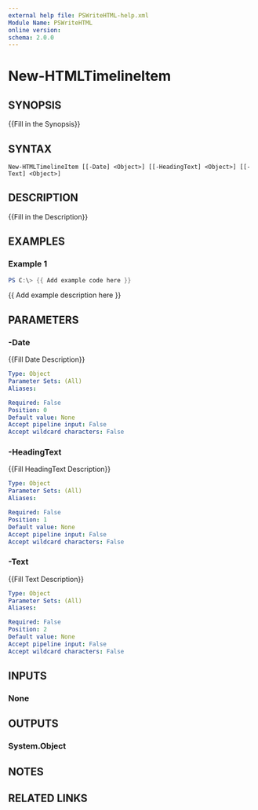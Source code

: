 ```yaml
---
external help file: PSWriteHTML-help.xml
Module Name: PSWriteHTML
online version:
schema: 2.0.0
---
```


# New-HTMLTimelineItem

## SYNOPSIS
{{Fill in the Synopsis}}

## SYNTAX

```
New-HTMLTimelineItem [[-Date] <Object>] [[-HeadingText] <Object>] [[-Text] <Object>]
```

## DESCRIPTION
{{Fill in the Description}}

## EXAMPLES

### Example 1
```powershell
PS C:\> {{ Add example code here }}
```

{{ Add example description here }}

## PARAMETERS

### -Date
{{Fill Date Description}}

```yaml
Type: Object
Parameter Sets: (All)
Aliases:

Required: False
Position: 0
Default value: None
Accept pipeline input: False
Accept wildcard characters: False
```

### -HeadingText
{{Fill HeadingText Description}}

```yaml
Type: Object
Parameter Sets: (All)
Aliases:

Required: False
Position: 1
Default value: None
Accept pipeline input: False
Accept wildcard characters: False
```

### -Text
{{Fill Text Description}}

```yaml
Type: Object
Parameter Sets: (All)
Aliases:

Required: False
Position: 2
Default value: None
Accept pipeline input: False
Accept wildcard characters: False
```

## INPUTS

### None

## OUTPUTS

### System.Object
## NOTES

## RELATED LINKS
